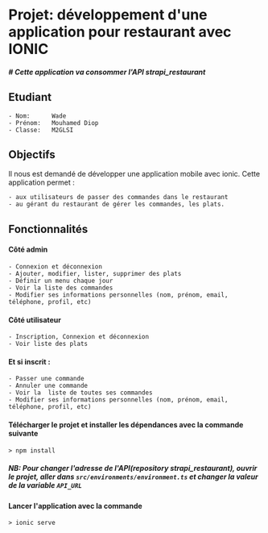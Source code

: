 # Projet: développement d'une application pour restaurant avec IONIC

##### # Cette application va consommer l'API strapi_restaurant
## Etudiant
```
- Nom:      Wade
- Prénom:   Mouhamed Diop
- Classe:   M2GLSI
```

## Objectifs
Il nous est demandé de développer une application mobile avec ionic. Cette application permet : <br>
```
- aux utilisateurs de passer des commandes dans le restaurant
- au gérant du restaurant de gérer les commandes, les plats.
```

## Fonctionnalités
#### Côté admin
```
- Connexion et déconnexion
- Ajouter, modifier, lister, supprimer des plats
- Définir un menu chaque jour
- Voir la liste des commandes
- Modifier ses informations personnelles (nom, prénom, email, téléphone, profil, etc)
```

#### Côté utilisateur
```
- Inscription, Connexion et déconnexion 
- Voir liste des plats 
```
#### Et si inscrit :
```
- Passer une commande
- Annuler une commande
- Voir la  liste de toutes ses commandes
- Modifier ses informations personnelles (nom, prénom, email, téléphone, profil, etc)
```

#### Télécharger le projet et installer les dépendances avec la commande suivante
```
> npm install
```

##### NB: Pour changer l'adresse de l'API(repository strapi_restaurant), ouvrir le projet, aller dans ```src/environments/environment.ts``` et changer la valeur de la variable ```API_URL```

#### Lancer l'application avec la commande 
```
> ionic serve
```
